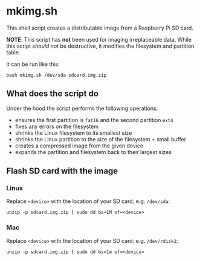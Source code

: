# mkimg.sh #

This shell script creates a distributable image from a Raspberry Pi SD card.

**NOTE**: This script has **not** been used for imaging irreplaceable data.
While this script *should not* be destructive, it modifies the filesystem and
partition table.

It can be run like this:

```
bash mkimg.sh /dev/sda sdcard.img.zip
```

## What does the script do ##

Under the hood the script performs the following operations:

- ensures the first partition is `fat16` and the second partition `ext4`
- fixes any errors on the filesystem
- shrinks the Linux filesystem to its smallest size
- shrinks the Linux partition to the size of the filesystem + small buffer
- creates a compressed image from the given device
- expands the partition and filesystem back to their largest sizes


## Flash SD card with the image ##

### Linux ###

Replace `<device>` with the location of your SD card; e.g. `/dev/sda`:

```
unzip -p sdcard.img.zip | sudo dd bs=1M of=<device>
```


### Mac ###

Replace `<device>` with the location of your SD card; e.g. `/dev/rdisk1`:

```
unzip -p sdcard.img.zip | sudo dd bs=1m of=<device>
```
